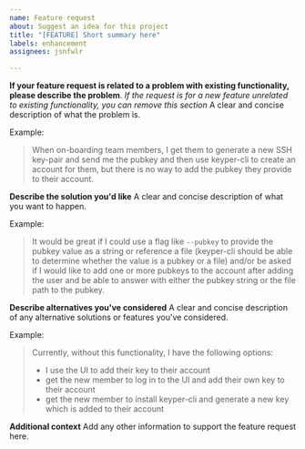 ```yaml
---
name: Feature request
about: Suggest an idea for this project
title: "[FEATURE] Short summary here"
labels: enhancement
assignees: jsnfwlr

---
```


**If your feature request is related to a problem with existing functionality, please describe the problem**. *If the request is for a new feature unrelated to existing functionality, you can remove this section*
A clear and concise description of what the problem is. 

Example:
> When on-boarding team members, I get them to generate a new SSH key-pair and send me the pubkey and then use keyper-cli to create an account for them, but there is no way to add the pubkey they provide to their account. 

**Describe the solution you'd like**
A clear and concise description of what you want to happen.

Example:
> It would be great if I could use a flag like `--pubkey` to provide the pubkey value as a string or reference a file (keyper-cli should be able to determine whether the value is a pubkey or a file) and/or be asked if I would like to add one or more pubkeys to the account after adding the user and be able to answer with either the pubkey string or the file path to the pubkey.

**Describe alternatives you've considered**
A clear and concise description of any alternative solutions or features you've considered.

Example:
> Currently, without this functionality, I have the following options:
> - I use the UI to add their key to their account
> - get the new member to log in to the UI and add their own key to their account
> - get the new member to install keyper-cli and generate a new key which is added to their account

**Additional context**
Add any other information to support the feature request here.
